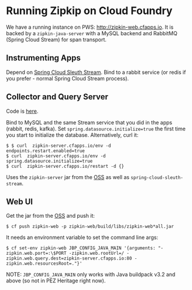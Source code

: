 # Running Zipkip on Cloud Foundry

We have a running instance on PWS: http://zipkin-web.cfapps.io. It is backed by a `zipkin-java-server` with a MySQL backend and RabbitMQ (Spring Cloud Stream) for span transport.

## Instrumenting Apps

Depend on [Spring Cloud Sleuth Stream](https://github.com/spring-cloud-spring-cloud-sleuth). Bind to a rabbit service (or redis if you prefer - normal Spring Cloud Stream process).

## Collector and Query Server

Code is [here](https://github.com/dsyer/zipkin-collector-server).

Bind to MySQL and the same Stream service that you did in the apps (rabbit, redis, kafka). Set `spring.datasource.initialize=true` the first time you start to initialize the database. Alternatively, curl it:

```
$ $ curl  zipkin-server.cfapps.io/env -d endpoints.restart.enabled=true
$ curl  zipkin-server.cfapps.io/env -d spring.datasource.initialize=true
$ curl  zipkin-server.cfapps.io/restart -d {}
```

Uses the `zipkin-server` jar from the [OSS](https://github.com/openzipkin/zipkin-java) as well as `spring-cloud-sleuth-stream`.

## Web UI

Get the jar from the [OSS](https://github.com/openzipkin/zipkin) and push it:

```
$ cf push zipkin-web -p zipkin-web/build/libs/zipkin-web*all.jar
```

It needs an environment variable to set the command line args:

```
$ cf set-env zipkin-web JBP_CONFIG_JAVA_MAIN '{arguments: "-zipkin.web.port=:\$PORT -zipkin.web.rootUrl=/ -zipkin.web.query.dest=zipkin-server.cfapps.io:80 -zipkin.web.resourcesRoot=."}'
```

NOTE: `JBP_CONFIG_JAVA_MAIN` only works with Java buildpack v3.2 and above (so not in PEZ Heritage right now).
